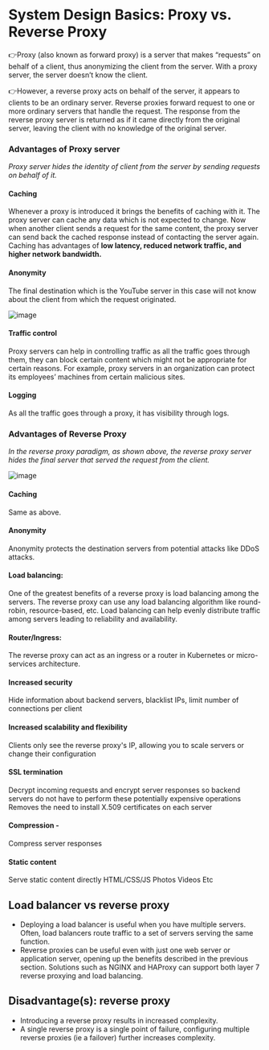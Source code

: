 # System Design Basics: Proxy vs. Reverse Proxy

👉Proxy (also known as forward proxy) is a server that makes “requests” on behalf of a client, thus anonymizing the client from the server. With a proxy server, the server doesn’t know the client.

👉However, a reverse proxy acts on behalf of the server, it appears to clients to be an ordinary server. Reverse proxies forward request to one or more ordinary servers that handle the request. The response from the reverse proxy server is returned as if it came directly from the original server, leaving the client with no knowledge of the original server.

### Advantages of Proxy server

*Proxy server hides the identity of client from the server by sending requests on behalf of it.*

#### Caching
Whenever a proxy is introduced it brings the benefits of caching with it. 
The proxy server can cache any data which is not expected to change. 
Now when another client sends a request for the same content, the proxy server can send back the cached response instead of contacting the server again. 
Caching has advantages of **low latency, reduced network traffic, and higher network bandwidth.**

#### Anonymity
The final destination which is the YouTube server in this case will not know about the client from which the request originated.

![image](https://user-images.githubusercontent.com/33947539/147273430-915665cd-636f-4cc5-8767-2b028f8e56cc.png)

#### Traffic control
Proxy servers can help in controlling traffic as all the traffic goes through them, they can block certain content which might not be appropriate for certain reasons. For example, proxy servers in an organization can protect its employees’ machines from certain malicious sites.

#### Logging
As all the traffic goes through a proxy, it has visibility through logs.

### Advantages of Reverse Proxy

*In the reverse proxy paradigm, as shown above, the reverse proxy server hides the final server that served the request from the client.*

![image](https://user-images.githubusercontent.com/33947539/147273733-597ffbb8-f878-4e7b-87b1-b1e746dfe834.png)

#### Caching

Same as above.

#### Anonymity
Anonymity protects the destination servers from potential attacks like DDoS attacks.

#### Load balancing:
One of the greatest benefits of a reverse proxy is load balancing among the servers. The reverse proxy can use any load balancing algorithm like round-robin, resource-based, etc. Load balancing can help evenly distribute traffic among servers leading to reliability and availability.

#### Router/Ingress:
The reverse proxy can act as an ingress or a router in Kubernetes or micro-services architecture.

#### Increased security
Hide information about backend servers, blacklist IPs, limit number of connections per client

#### Increased scalability and flexibility 
Clients only see the reverse proxy's IP, allowing you to scale servers or change their configuration

#### SSL termination 
Decrypt incoming requests and encrypt server responses so backend servers do not have to perform these potentially expensive operations
Removes the need to install X.509 certificates on each server

#### Compression - 
Compress server responses

#### Static content 
Serve static content directly
HTML/CSS/JS
Photos
Videos
Etc

## Load balancer vs reverse proxy
- Deploying a load balancer is useful when you have multiple servers. Often, load balancers route traffic to a set of servers serving the same function.
- Reverse proxies can be useful even with just one web server or application server, opening up the benefits described in the previous section.
  Solutions such as NGINX and HAProxy can support both layer 7 reverse proxying and load balancing.

## Disadvantage(s): reverse proxy
- Introducing a reverse proxy results in increased complexity.
- A single reverse proxy is a single point of failure, configuring multiple reverse proxies (ie a failover) further increases complexity.
